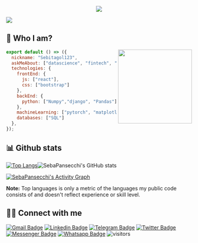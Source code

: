 <p align="center">
  <a href="https://git.io/typing-svg"><img src="https://readme-typing-svg.herokuapp.com?color=9C9C9C&center=true&vCenter=true&lines=Welcome+to+my+profile;Administration+student+and...;+passionate+about+programming;Always+learning+new+things;Check+out+my+profile+below"></a>
</p>

<img src="https://user-images.githubusercontent.com/83741357/119572440-1b3bb880-bd89-11eb-8364-2964871f4615.png" />


## 🤔 Who I am?

<img src="https://user-images.githubusercontent.com/83741357/119572449-1d9e1280-bd89-11eb-8110-117b8dfecfee.png" align="right" height="200" />

```js
export default () => ({
  nickname: "Sebitagol123",
  askMeAbout: ["datascience", "fintech", "finance", "crypto", "games"],
  technologies: {
    frontEnd: {
      js: ["react"],
      css: ["bootstrap"]
    },
    backEnd: {
      python: ["Numpy","django", "Pandas"],
    },
    machineLearning: ["pytorch", "matplotlib"],
    databases: ["SQL"]
  },
});
```

## 📊 Github stats

[![Top Langs](https://github-readme-stats.vercel.app/api/top-langs/?username=SebaPansecchi&layout=compact)](https://github.com/SebaPansecchi/github-readme-stats)![SebaPansecchi's GitHub stats](https://github-readme-stats.vercel.app/api?username=SebaPansecchi&show_icons=true&theme=radical)

<a href="https://github.com/ashutosh00710/github-readme-activity-graph"><img alt="SebaPansecchi's Activity Graph" src="https://activity-graph.herokuapp.com/graph?username=SebaPansecchi&bg_color=1F222E&color=F8D866&line=F85D7F&point=FFFFFF&hide_border=true" /></a>

<b>Note:</b> Top languages is only a metric of the languages my public code consists of and doesn't reflect experience or skill level.

## 🙋‍♂️ Connect with me

[![Gmail Badge](https://img.shields.io/badge/-jspansecchi@gmail.com-c14438?style=flat&logo=Gmail&logoColor=white)](mailto:jspansecchi@gmail.com "Connect via Email")
[![Linkedin Badge](https://img.shields.io/badge/-juansebastianpansecchi-0072b1?style=flat&logo=Linkedin&logoColor=white)](https://www.linkedin.com/in/juansebastianpansecchi/ "Connect on LinkedIn")
[![Telegram Badge](https://img.shields.io/badge/-@SebastianPansecchi-0088CC?style=flat&logo=Telegram&logoColor=white)](https://t.me/SebastianPansecchi "Contact on Telegram")
[![Twitter Badge](https://img.shields.io/badge/-@sebapansecchi-00acee?style=flat&logo=Twitter&logoColor=white)](https://twitter.com/intent/follow?screen_name=sebapansecchi "Follow on Twitter")
[![Messenger Badge](https://img.shields.io/badge/-Messenger-0078FF?style=flat&logo=Messenger&logoColor=white)](https://m.me/SebastianPansecchi "Connect on Facebook")
[![Whatsapp Badge](https://img.shields.io/badge/-Whatsapp-4AC959?style=flat&logo=whatsapp&logoColor=white)](https://wa.me/1154234636?text=Hi!)
![visitors](https://visitor-badge.glitch.me/badge?page_id=SebaPansecchi.SebaPansecchi)
